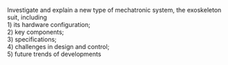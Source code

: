 Investigate and explain a new type of mechatronic system, the exoskeleton suit, including  
	1) its hardware configuration;  
	2) key components;  
	3) specifications;  
	4) challenges in design and control;  
	5) future trends of developments  
	